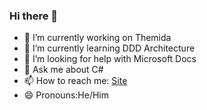 ### Hi there 👋
- 🔭 I’m currently working on Themida
- 🌱 I’m currently learning  DDD Architecture
- 🤔 I’m looking for help with  Microsoft Docs
- 💬 Ask me about C#
- 📫 How to reach me:  [Site](https://www.farhadmammmadov.dev)
- 😄 Pronouns:He/Him
<!--
**FarHard112/FarHard112** is a ✨ _special_ ✨ repository because its `README.md` (this file) appears on your GitHub profile.

Here are some ideas to get you started:

- 🔭 I’m currently working on ... Themida
- 🌱 I’m currently learning ... DDD Architecture
- 🤔 I’m looking for help with ... Microsoft Docs
- 💬 Ask me about ... C#
- 📫 How to reach me: ... [](farhadmammmadov.dev)
- 😄 Pronouns: ... He/Him
-->
